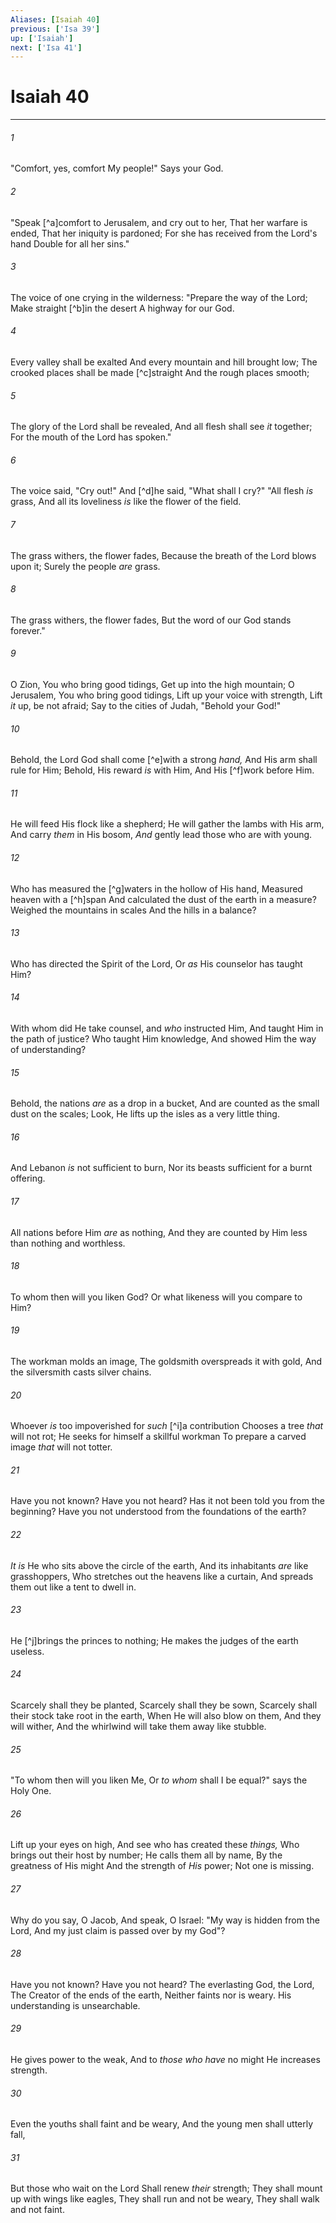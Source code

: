 ```yaml
---
Aliases: [Isaiah 40]
previous: ['Isa 39']
up: ['Isaiah']
next: ['Isa 41']
---
```

# Isaiah 40

***


###### 1 
"Comfort, yes, comfort My people!" Says your God. 

###### 2 
"Speak [^a]comfort to Jerusalem, and cry out to her, That her warfare is ended, That her iniquity is pardoned; For she has received from the Lord's hand Double for all her sins." 

###### 3 
The voice of one crying in the wilderness: "Prepare the way of the Lord; Make straight [^b]in the desert A highway for our God. 

###### 4 
Every valley shall be exalted And every mountain and hill brought low; The crooked places shall be made [^c]straight And the rough places smooth; 

###### 5 
The glory of the Lord shall be revealed, And all flesh shall see _it_ together; For the mouth of the Lord has spoken." 

###### 6 
The voice said, "Cry out!" And [^d]he said, "What shall I cry?" "All flesh _is_ grass, And all its loveliness _is_ like the flower of the field. 

###### 7 
The grass withers, the flower fades, Because the breath of the Lord blows upon it; Surely the people _are_ grass. 

###### 8 
The grass withers, the flower fades, But the word of our God stands forever." 

###### 9 
O Zion, You who bring good tidings, Get up into the high mountain; O Jerusalem, You who bring good tidings, Lift up your voice with strength, Lift _it_ up, be not afraid; Say to the cities of Judah, "Behold your God!" 

###### 10 
Behold, the Lord God shall come [^e]with a strong _hand,_ And His arm shall rule for Him; Behold, His reward _is_ with Him, And His [^f]work before Him. 

###### 11 
He will feed His flock like a shepherd; He will gather the lambs with His arm, And carry _them_ in His bosom, _And_ gently lead those who are with young. 

###### 12 
Who has measured the [^g]waters in the hollow of His hand, Measured heaven with a [^h]span And calculated the dust of the earth in a measure? Weighed the mountains in scales And the hills in a balance? 

###### 13 
Who has directed the Spirit of the Lord, Or _as_ His counselor has taught Him? 

###### 14 
With whom did He take counsel, and _who_ instructed Him, And taught Him in the path of justice? Who taught Him knowledge, And showed Him the way of understanding? 

###### 15 
Behold, the nations _are_ as a drop in a bucket, And are counted as the small dust on the scales; Look, He lifts up the isles as a very little thing. 

###### 16 
And Lebanon _is_ not sufficient to burn, Nor its beasts sufficient for a burnt offering. 

###### 17 
All nations before Him _are_ as nothing, And they are counted by Him less than nothing and worthless. 

###### 18 
To whom then will you liken God? Or what likeness will you compare to Him? 

###### 19 
The workman molds an image, The goldsmith overspreads it with gold, And the silversmith casts silver chains. 

###### 20 
Whoever _is_ too impoverished for _such_ [^i]a contribution Chooses a tree _that_ will not rot; He seeks for himself a skillful workman To prepare a carved image _that_ will not totter. 

###### 21 
Have you not known? Have you not heard? Has it not been told you from the beginning? Have you not understood from the foundations of the earth? 

###### 22 
_It is_ He who sits above the circle of the earth, And its inhabitants _are_ like grasshoppers, Who stretches out the heavens like a curtain, And spreads them out like a tent to dwell in. 

###### 23 
He [^j]brings the princes to nothing; He makes the judges of the earth useless. 

###### 24 
Scarcely shall they be planted, Scarcely shall they be sown, Scarcely shall their stock take root in the earth, When He will also blow on them, And they will wither, And the whirlwind will take them away like stubble. 

###### 25 
"To whom then will you liken Me, Or _to whom_ shall I be equal?" says the Holy One. 

###### 26 
Lift up your eyes on high, And see who has created these _things,_ Who brings out their host by number; He calls them all by name, By the greatness of His might And the strength of _His_ power; Not one is missing. 

###### 27 
Why do you say, O Jacob, And speak, O Israel: "My way is hidden from the Lord, And my just claim is passed over by my God"? 

###### 28 
Have you not known? Have you not heard? The everlasting God, the Lord, The Creator of the ends of the earth, Neither faints nor is weary. His understanding is unsearchable. 

###### 29 
He gives power to the weak, And to _those who have_ no might He increases strength. 

###### 30 
Even the youths shall faint and be weary, And the young men shall utterly fall, 

###### 31 
But those who wait on the Lord Shall renew _their_ strength; They shall mount up with wings like eagles, They shall run and not be weary, They shall walk and not faint.
